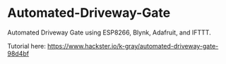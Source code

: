 # Automated-Driveway-Gate
Automated Driveway Gate using ESP8266, Blynk, Adafruit, and IFTTT.

Tutorial here: https://www.hackster.io/k-gray/automated-driveway-gate-98d4bf
